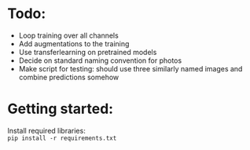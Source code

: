 # Todo:
- Loop training over all channels
- Add augmentations to the training
- Use transferlearning on pretrained models
- Decide on standard naming convention for photos
- Make script for testing: should use three similarly named images and 
combine predictions somehow

# Getting started:
Install required libraries:\
``pip install -r requirements.txt``

